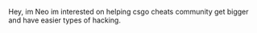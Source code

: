 Hey, im Neo im interested on helping csgo cheats community get bigger and have easier types of hacking.

<!---
Neosupreme13/Neosupreme13 is a ✨ special ✨ repository because its `README.md` (this file) appears on your GitHub profile.
You can click the Preview link to take a look at your changes.
--->
